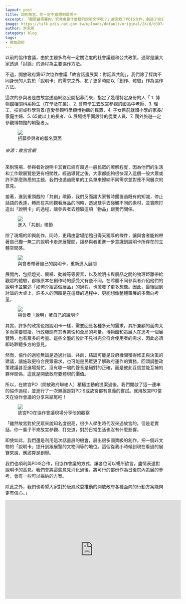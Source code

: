 ```yaml
---
layout: post
title: 說到故宮，你一定不會想到說明卡
excerpt: 「觀眾最需要的，究竟會是什麼樣的說明文字呢？」故宮找了PDIS合作，創造了完全不同樣貌的協作會議。
image: https://talk.pdis.nat.gov.tw/uploads/default/original/2X/d/d397c2668a16bdced280756e8736cf34eb20f706.jpeg
author: 許恩恩
category: blog
tags:
- 開放政府
---
```


以前的協作會議，由於主題多為有一定關注度的社會議題和公共政策，通常是讓大家透過「討論」的過程為主要協作方法。

不過，開放政府第67次協作會議「故宮話畫展案：對話與共創」，我們除了探詢不同身份的人對於「說明卡」的需求之外，花了更多時間以「創作、體驗」作為協作方法。

這次的參與者是由故宮透過網路公開招募而來，指定了幾種特定身份的人「 1. 博物館相關科系師生（在學及在業）、2. 會帶學生去故宮參觀的國高中老師、3. 理工，技術或科學背景/喜愛參觀科學類博物館的民眾、4. 子女目前就讀小學的家長/家庭主婦、5. 65歲以上的長者、6. 展場或平面設計的從業人員、7. 國外旅遊一定參觀博物館的朝聖者」。

<figure>
  <img src="https://talk.pdis.nat.gov.tw/uploads/default/original/2X/b/b3269f7629d740ead8286154e0a26654161a1d8a.png">
  <figcaption>招募參與者的報名頁面</figcaption>
</figure>

###### 來源：故宮官網

來到現場，參與者對說明卡其實已經有超過一般民眾的瞭解程度，因為他們的生活和工作跟展覽是更有相關性。經過導覽之後，大家都能夠很快深入這個一般大眾或許不那麼熟悉的主題，我們也透過簡單的工具單來歸納不同需求並對應不同層次的意見。

接著，進到重頭戲的「共創」環節，我們反而請大家暫時擱置過既有的知識，停止話語的表達，轉而在共同觀看展品的同時，透過雙手去碰觸不同的素材，並實際打造出「說明卡」的過程，讓參與者去體驗這項「物品」跟我們關係。

<figure>
  <img src="https://talk.pdis.nat.gov.tw/uploads/default/original/2X/3/31e0890e563104c0d4ece7f3b78894df6480f0ee.jpeg">
  <figcaption>進入「共創」環節</figcaption>
</figure>

除了現場的即興創作，同時，更藉由當場閉館日得天獨厚的條件，讓與會者能夠帶著自己獨一無二的說明卡走進展覽間，讓參與者更進一步意識到說明卡所存在的立體空間感。

<figure>
  <img src="https://talk.pdis.nat.gov.tw/uploads/default/original/2X/4/4924261d43ea6e53b69dfb0cae45b7b9897debd8.jpeg">
  <figcaption>與會者帶著自己的說明卡，重新進入展間</figcaption>
</figure>

展間內，包括燈光、展櫃、動線等等要素，以及說明卡與展品之間的物理距離帶給觀眾的體驗，都跟原本在創作時的感受又有些不同。在聆聽不同參與者介紹他們的說明卡並闡述「如何介紹這個展品」的過程，也激發了更多想像。因此，最後回到討論的大桌上，許多人的回饋是在這樣的過程中，更能想像整體策展的多面向考量。


<figure>
  <img src="https://talk.pdis.nat.gov.tw/uploads/default/original/2X/2/2ca73b03180184fee26e8c77654145112c08b2a1.jpeg">
  <figcaption>與會者「說明」著自己的說明卡</figcaption>
</figure>

其實，許多的政策也跟說明卡一樣，需要回應各種多元的需求，其所兼顧的面向太多而需要取捨，行政機關有其專業性和全局的考量。博物館和策展人在思考一個展覽時，也有眾多的考量。這些全盤的設計不見得完全符合使用者的需求，因此必須即時聆聽多方的意見。

然而，協作的過程無論是透過討論、共創，結論可能是政府機關獲得修正與決策的建議，讓施政更符合民眾需求，也可能是民眾更了解政府運作的實務，回頭調整政策建議甚至進場幫忙。沒有哪一端的聲音是絕對的正確，而是彼此互信並能互補的夥伴關係，這就是開放政府要體現的價值。

所以，在故宮PO（開放政府聯絡人）積極主動的提案過後，我們開啟了這一連串的協作過程，並進行了一次無論是對PDIS或故宮都有意義的嘗試。就用故宮PO當天在協作會議的分享來結尾吧！


<figure>
  <img src="https://talk.pdis.nat.gov.tw/uploads/default/original/2X/9/977fa97d1ea3911a8fe499af851a8865d18301a7.jpeg">
  <figcaption>故宮PO在協作會議現場分享他的觀察</figcaption>
</figure>

「雖然故宮對於民眾來說知名度很高，很少人學生時代沒來過故宮的。但是老實話，你一輩子不來故宮參觀、打交道，對於日常生活也沒有什麼影響。

即使如此，我們還是利用這次話畫展的機會，展出很多國寶級的創作，把一個非文物的「說明卡」提升到跟展覽的文物同等的地位。這個從我小時候到現在看過的展覽來說，應該算是創舉。

我們也順利與PDIS合作，用協作會議的方式，讓各位可以暢所欲言，盡情表達對說明卡的高見。我們會將這些意見消化過後，將可行的部份作為日後院內策展的參考，會有一些可以採納的方案。

除此之外，我們也希望大家對於唐鳳政委推動的開放政府各種面向的行動方案能夠更有信心。」


<iframe width="560" height="315" src="https://www.youtube.com/embed/O5BCwuzi9OM" frameborder="0" allowfullscreen></iframe>


